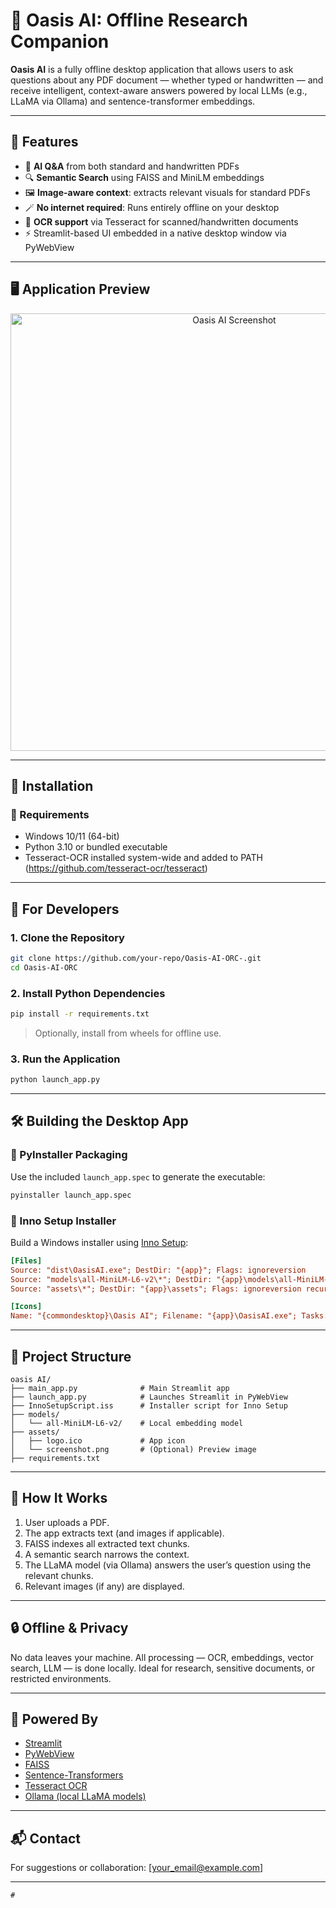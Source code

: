 
# 📄 Oasis AI: Offline Research Companion

**Oasis AI** is a fully offline desktop application that allows users to ask questions about any PDF document — whether typed or handwritten — and receive intelligent, context-aware answers powered by local LLMs (e.g., LLaMA via Ollama) and sentence-transformer embeddings.

---

## 🚀 Features

- 🧠 **AI Q&A** from both standard and handwritten PDFs
- 🔍 **Semantic Search** using FAISS and MiniLM embeddings
- 🖼️ **Image-aware context**: extracts relevant visuals for standard PDFs
- 🪄 **No internet required**: Runs entirely offline on your desktop
- 🧾 **OCR support** via Tesseract for scanned/handwritten documents
- ⚡ Streamlit-based UI embedded in a native desktop window via PyWebView

---

## 🖥️ Application Preview

<p align="center">
  <img src="assets/screenshot.png" alt="Oasis AI Screenshot" width="700">
</p>

---

## 🧰 Installation

### 💾 Requirements

- Windows 10/11 (64-bit)
- Python 3.10 or bundled executable
- Tesseract-OCR installed system-wide and added to PATH (https://github.com/tesseract-ocr/tesseract)

---

## 🔧 For Developers

### 1. Clone the Repository

```bash
git clone https://github.com/your-repo/Oasis-AI-ORC-.git
cd Oasis-AI-ORC
````

### 2. Install Python Dependencies

```bash
pip install -r requirements.txt
```

> Optionally, install from wheels for offline use.

### 3. Run the Application

```bash
python launch_app.py
```

---

## 🛠️ Building the Desktop App

### 🔨 PyInstaller Packaging

Use the included `launch_app.spec` to generate the executable:

```bash
pyinstaller launch_app.spec
```

### 🧾 Inno Setup Installer

Build a Windows installer using [Inno Setup](http://www.jrsoftware.org/isinfo.php):

```ini
[Files]
Source: "dist\OasisAI.exe"; DestDir: "{app}"; Flags: ignoreversion
Source: "models\all-MiniLM-L6-v2\*"; DestDir: "{app}\models\all-MiniLM-L6-v2"; Flags: ignoreversion recursesubdirs
Source: "assets\*"; DestDir: "{app}\assets"; Flags: ignoreversion recursesubdirs

[Icons]
Name: "{commondesktop}\Oasis AI"; Filename: "{app}\OasisAI.exe"; Tasks: desktopicon
```

---

## 📁 Project Structure

```
oasis AI/
├── main_app.py              # Main Streamlit app
├── launch_app.py            # Launches Streamlit in PyWebView
├── InnoSetupScript.iss      # Installer script for Inno Setup
├── models/
│   └── all-MiniLM-L6-v2/    # Local embedding model
├── assets/
│   ├── logo.ico             # App icon
│   └── screenshot.png       # (Optional) Preview image
├── requirements.txt
```

---

## 🤖 How It Works

1. User uploads a PDF.
2. The app extracts text (and images if applicable).
3. FAISS indexes all extracted text chunks.
4. A semantic search narrows the context.
5. The LLaMA model (via Ollama) answers the user’s question using the relevant chunks.
6. Relevant images (if any) are displayed.

---

## 🔒 Offline & Privacy

No data leaves your machine. All processing — OCR, embeddings, vector search, LLM — is done locally. Ideal for research, sensitive documents, or restricted environments.

---

## 🧠 Powered By

* [Streamlit](https://streamlit.io)
* [PyWebView](https://pywebview.flowrl.com/)
* [FAISS](https://github.com/facebookresearch/faiss)
* [Sentence-Transformers](https://www.sbert.net/)
* [Tesseract OCR](https://github.com/tesseract-ocr)
* [Ollama (local LLaMA models)](https://ollama.com)

---

## 📬 Contact

For suggestions or collaboration: \[[your\_email@example.com](mailto:doddishiva055@gmail.com)]


---

```
#